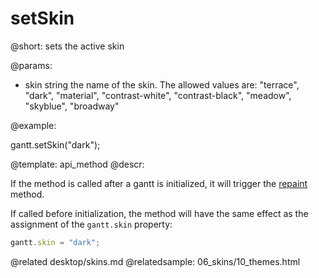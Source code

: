 setSkin
=============

@short:
	sets the active skin

@params:

- skin	string	the name of the skin. The allowed values are: "terrace", "dark", "material", "contrast-white", "contrast-black", "meadow", "skyblue", "broadway"


@example:

gantt.setSkin("dark");

@template:	api_method
@descr:

If the method is called after a gantt is initialized, it will trigger the [repaint](api/gantt_render.md) method. 

If called before initialization, the method will have the same effect as the assignment of the `gantt.skin` property:

~~~js
gantt.skin = "dark";
~~~

@related
	desktop/skins.md
@relatedsample:
	06_skins/10_themes.html


